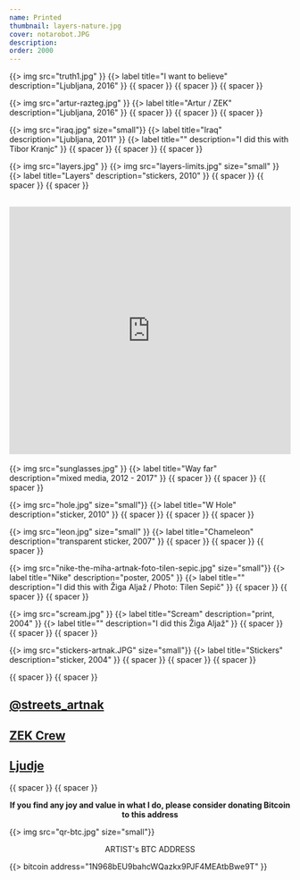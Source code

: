 ```yaml
---
name: Printed
thumbnail: layers-nature.jpg
cover: notarobot.JPG
description:
order: 2000
---
```


{{> img src="truth1.jpg" }}
{{> label title="I want to believe" description="Ljubljana, 2016" }}
{{ spacer }} {{ spacer }} {{ spacer }}

{{> img src="artur-razteg.jpg" }}
{{> label title="Artur / ZEK" description="Ljubljana, 2016" }}
{{ spacer }} {{ spacer }} {{ spacer }}

{{> img src="iraq.jpg" size="small"}}
{{> label title="Iraq" description="Ljubljana, 2011" }}
{{> label title="" description="I did this with Tibor Kranjc" }}
{{ spacer }} {{ spacer }} {{ spacer }}

{{> img src="layers.jpg" }}
{{> img src="layers-limits.jpg" size="small" }}
{{> label title="Layers" description="stickers, 2010" }}
{{ spacer }} {{ spacer }} {{ spacer }}
<h2><iframe src="https://www.facebook.com/plugins/post.php?href=https%3A%2F%2Fwww.facebook.com%2Fstreetartutopia%2Fphotos%2Fa.311820137699.147776.310375597699%2F10150326564222700%2F%3Ftype%3D3&width=500" width="100%" height="443" style="border:none;overflow:hidden" scrolling="no" frameborder="0" allowTransparency="true"></iframe></h2>

{{> img src="sunglasses.jpg" }}
{{> label title="Way far" description="mixed media, 2012 - 2017" }}
{{ spacer }} {{ spacer }} {{ spacer }}

{{> img src="hole.jpg" size="small"}}
{{> label title="W Hole" description="sticker, 2010" }}
{{ spacer }} {{ spacer }} {{ spacer }}

{{> img src="leon.jpg" size="small" }}
{{> label title="Chameleon" description="transparent sticker, 2007" }}
{{ spacer }} {{ spacer }} {{ spacer }}

{{> img src="nike-the-miha-artnak-foto-tilen-sepic.jpg" size="small"}} 
{{> label title="Nike" description="poster, 2005" }}
{{> label title="" description="I did this with Žiga Aljaž / Photo: Tilen Sepič" }}
{{ spacer }} {{ spacer }} {{ spacer }}

{{> img src="scream.jpg" }}
{{> label title="Scream" description="print, 2004" }}
{{> label title="" description="I did this Žiga Aljaž" }}
{{ spacer }} {{ spacer }} {{ spacer }}

{{> img src="stickers-artnak.JPG" size="small"}} 
{{> label title="Stickers" description="sticker, 2004" }}
{{ spacer }} {{ spacer }} {{ spacer }}


{{ spacer }} {{ spacer }} 

## [@streets_artnak](www.instagram.com/streets_artnak)

## [ZEK Crew](www.zek.crew.com)

## [Ljudje](www.people.ooo)

{{ spacer }} {{ spacer }} 

<p style='text-align: center; font-weight: bold;'>If you find any joy and value in what I do, please consider donating Bitcoin to this address </p>
  
{{> img src="qr-btc.jpg" size="small"}}

<p style="text-align: center;">
ARTIST's BTC ADDRESS 
</p>
<p style="text-align: center;">
</p> 

{{> bitcoin address="1N968bEU9bahcWQazkx9PJF4MEAtbBwe9T" }}



